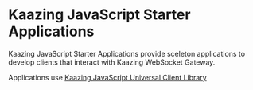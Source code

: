 # Kaazing JavaScript Starter Applications

Kaazing JavaScript Starter Applications provide sceleton applications to develop clients that interact with Kaazing WebSocket Gateway.

Applications use [Kaazing JavaScript Universal Client Library](https://github.com/kaazing/universal-client/tree/develop/javascript)
